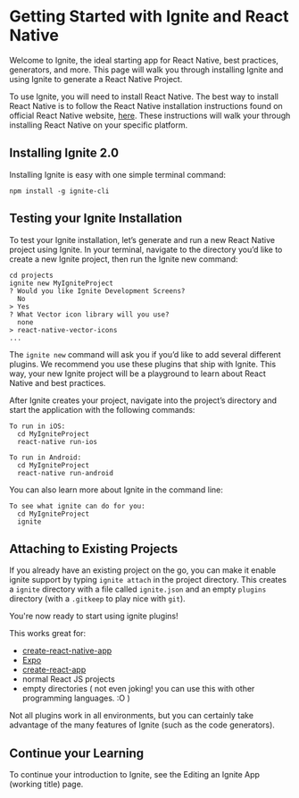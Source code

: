 # Getting Started with Ignite and React Native

Welcome to Ignite, the ideal starting app for React Native, best practices, generators, and more. This page will walk you through installing Ignite and using Ignite to generate a React Native Project.

To use Ignite, you will need to install React Native. The best way to install React Native is to follow the React Native installation instructions found on official React Native website, [here](http://facebook.github.io/react-native/docs/getting-started.html). These instructions will walk your through installing React Native on your specific platform.

## Installing Ignite 2.0


Installing Ignite is easy with one simple terminal command:

```
npm install -g ignite-cli
```

## Testing your Ignite Installation

To test your Ignite installation, let’s generate and run a new React Native project using Ignite. In your terminal, navigate to the directory you’d like to create a new Ignite project, then run the Ignite new command:

```
cd projects
ignite new MyIgniteProject
? Would you like Ignite Development Screens?
  No
> Yes
? What Vector icon library will you use?
  none
> react-native-vector-icons
...
```

The `ignite new` command will ask you if you’d like to add several different plugins. We recommend you use these plugins that ship with Ignite. This way, your new Ignite project will be a playground to learn about React Native and best practices.

After Ignite creates your project, navigate into the project’s directory and start the application with the following commands:


```
To run in iOS:
  cd MyIgniteProject
  react-native run-ios

To run in Android:
  cd MyIgniteProject
  react-native run-android
```

You can also learn more about Ignite in the command line:

```
To see what ignite can do for you:
  cd MyIgniteProject
  ignite
```

## Attaching to Existing Projects

If you already have an existing project on the go, you can make it enable ignite support by typing `ignite attach` in the project directory.  This creates a `ignite` directory with a file called `ignite.json` and an empty `plugins` directory (with a `.gitkeep` to play nice with `git`).

You're now ready to start using ignite plugins!

This works great for:

* [create-react-native-app](https://github.com/react-community/create-react-native-app)
* [Expo](https://expo.io)
* [create-react-app](https://github.com/facebookincubator/create-react-app)
* normal React JS projects
* empty directories ( not even joking! you can use this with other programming languages.  :O )

Not all plugins work in all environments, but you can certainly take advantage of the many features of Ignite (such as the code generators).

## Continue your Learning

To continue your introduction to Ignite, see the Editing an Ignite App (working title) page.
